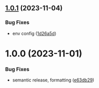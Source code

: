 ## [1.0.1](https://github.com/julian-one/dotcom/compare/v1.0.0...v1.0.1) (2023-11-04)

### Bug Fixes

- env config ([1d26a5d](https://github.com/julian-one/dotcom/commit/1d26a5d2ec442f82c7d6cf0274896782ea4d6b7c))

# 1.0.0 (2023-11-01)

### Bug Fixes

- semantic release, formatting ([e63db29](https://github.com/julian-one/dotcom/commit/e63db294132c57a08a102c77ca3138a6c74128a5))
